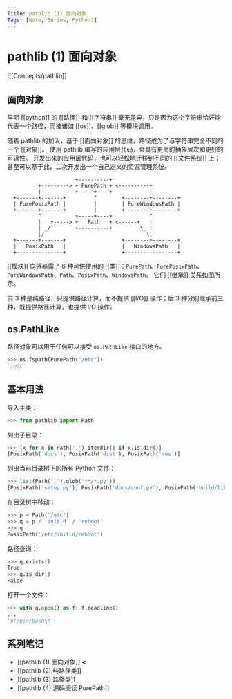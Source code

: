 ```yaml
---
Title: pathlib (1) 面向对象
Tags: [Note, Series, Python3]
---
```


# pathlib (1) 面向对象

![[Concepts/pathlib]]

## 面向对象

早期 [[python]] 的 [[路径]] 和 [[字符串]] 毫无差异，只是因为这个字符串恰好能代表一个路径，而被诸如 [[os]]、[[glob]] 等模块调用。

随着 pathlib 的加入，基于 [[面向对象]] 的思维，路径成为了与字符串完全不同的一个 [[对象]]。
使用 pathlib 编写的应用层代码，会具有更高的抽象层次和更好的可读性。
开发出来的应用层代码，也可以轻松地迁移到不同的 [[文件系统]] 上；甚至可以基于此，二次开发出一个自己定义的资源管理系统。

```ascii
                      +----------+
          +---------> + PurePath + <----------+
          |           +-----+----+            |
  +-------+-------+         ^        +--------+--------+
  | PurePosixPath |         |        | PureWindowsPath |
  +-------+-------+         |        +--------+--------+
          ^           +-----+----+            ^
          |   +-----> +   Path   + <------+   |
          | _/        +----------+         \_ |
          |/                                 \|
  +-------+-------+                  +--------+--------+
  |   PosixPath   |                  |   WindowsPath   |
  +---------------+                  +-----------------+
```

[[模块]] 向外暴露了 6 种可供使用的 [[类]]：`PurePath`、`PurePosixPath`、`PureWindowsPath`、`Path`、`PosixPath`、`WindowsPath`。
它们 [[继承]] 关系如图所示。

前 3 种是纯路径，只提供路径计算，而不提供 [[I/O]] 操作；后 3 种分别继承前三种，既提供路径计算，也提供 I/O 操作。

## os.PathLike

路径对象可以用于任何可以接受 `os.PathLike` 接口的地方。

```Python
>>> os.fspath(PurePath("/etc"))
'/etc'
```

## 基本用法

导入主类：

```Python
>>> from pathlib import Path
```

列出子目录：

```Python
>>> [x for x in Path('.').iterdir() if x.is_dir()]
[PosixPath('docs'), PosixPath('dist'), PosixPath('res')]
```

列出当前目录树下的所有 Python 文件：

```Python
>>> list(Path('.').glob('**/*.py'))
[PosixPath('setup.py'), PosixPath('docs/conf.py'), PosixPath('build/lib/pathlib.py')]
```

在目录树中移动：

```Python
>>> p = Path('/etc')
>>> q = p / 'init.d' / 'reboot'
>>> q
PosixPath('/etc/init.d/reboot')
```

路径查询：

```Python
>>> q.exists()
True
>>> q.is_dir()
False
```

打开一个文件：

```Python
>>> with q.open() as f: f.readline()
...
'#!/bin/bash\n'
```

## 系列笔记

- [[pathlib (1) 面向对象]] **<**
- [[pathlib (2) 纯路径类]]
- [[pathlib (3) 路径类]]
- [[pathlib (4) 源码阅读 PurePath]]